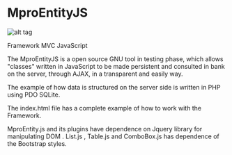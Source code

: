 # MproEntityJS

![alt tag](http://www.mpro3.com.br/img/mproEntity.png)

Framework MVC JavaScript

The MproEntityJS is a open source GNU tool in testing phase, which allows "classes" written in JavaScript to be made persistent and consulted in bank on the server, through AJAX, in a transparent and easily way.

The example of how data is structured on the server side is written in PHP using PDO SQLite.

The index.html file has a complete example of how to work with the Framework.

MproEntity.js and its plugins have dependence on Jquery library for manipulating DOM . List.js , Table.js and ComboBox.js has dependence of the Bootstrap styles.